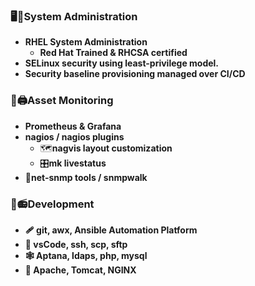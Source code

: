 ### 🖥️🔧**System Administration**   
   - **RHEL System Administration** 
     - **Red Hat Trained & RHCSA certified** 
   - **SELinux security using least-privilege model.**
   - **Security baseline provisioning managed over CI/CD**

 ### 🔭🖨️Asset Monitoring  
   - **Prometheus & Grafana**
   - **nagios / nagios plugins**  
     - 🗺️**nagvis layout customization**
     - 🎛️**mk livestatus**
   - 🦷**net-snmp tools / snmpwalk**

 ### 🧰📻Development
   - **🩹 git, awx, Ansible Automation Platform**
   - **🥼 vsCode, ssh, scp, sftp**
   - **🕸️ Aptana, ldaps, php, mysql**
   - **🔐 Apache, Tomcat, NGINX**
